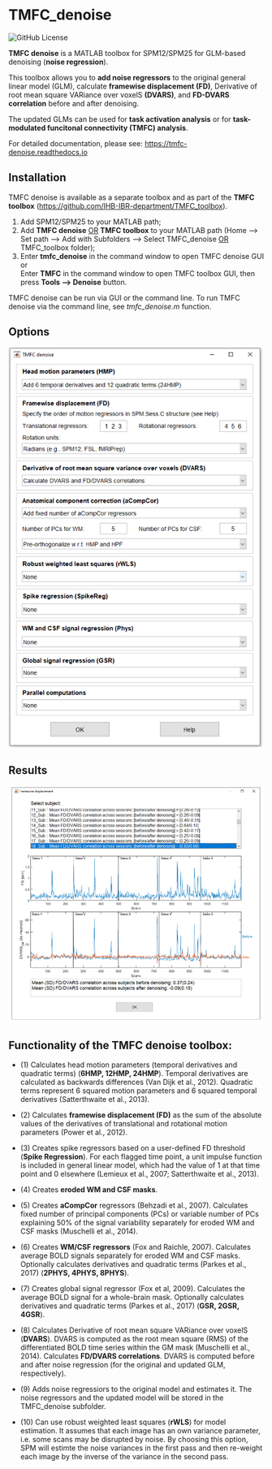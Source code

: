 # TMFC_denoise
![GitHub License](https://img.shields.io/github/license/Masharipov/TMFC_denoise)

**TMFC denoise** is a MATLAB toolbox for SPM12/SPM25 for GLM-based denoising (**noise regression**).

This toolbox allows you to **add noise regressors** to the original general linear model (GLM), calculate **framewise displacement (FD)**, Derivative of root mean square VARiance over voxelS **(DVARS)**, and **FD-DVARS correlation** before and after denoising. 

The updated GLMs can be used for **task activation analysis** or for **task-modulated funcitonal connectivity (TMFC) analysis**.

For detailed documentation, please see: https://tmfc-denoise.readthedocs.io

## Installation
TMFC denoise is available as a separate toolbox and as part of the **TMFC toolbox** (https://github.com/IHB-IBR-department/TMFC_toolbox).

1) Add SPM12/SPM25 to your MATLAB path;
2) Add **TMFC denoise** <ins>OR</ins> **TMFC toolbox** to your MATLAB path (Home --> Set path --> Add with Subfolders --> Select TMFC_denoise <ins>OR</ins> TMFC_toolbox folder);
3) Enter **tmfc_denoise** in the command window to open TMFC denoise GUI <br/>
   or <br/>
   Enter **TMFC** in the command window to open TMFC toolbox GUI, then press **Tools --> Denoise** button.

TMFC denoise can be run via GUI or the command line. To run TMFC denoise via the command line, see *tmfc_denoise.m* function.

## Options

<img src = "illustrations/TMFC_denoise_options.PNG" width = 500>


## Results

<img src = "illustrations/TMFC_denoise_results.PNG" width = 700>

## Functionality of the TMFC denoise toolbox:

- (1) Calculates head motion parameters (temporal derivatives and quadratic
     terms) (**6HMP, 12HMP, 24HMP**). Temporal derivatives are calculated as backwards differences
     (Van Dijk et al., 2012). Quadratic terms represent 6 squared motion
     parameters and 6 squared temporal derivatives (Satterthwaite et al., 2013).

- (2) Calculates **framewise displacement (FD)** as the sum of the absolute values
     of the derivatives of translational and rotational motion parameters
     (Power et al., 2012).

- (3) Creates spike regressors based on a user-defined FD threshold (**Spike Regression**). For each
     flagged time point, a unit impulse function is included in general linear
     model, which had the value of 1 at that time point and 0 elsewhere
     (Lemieux et al., 2007; Satterthwaite et al., 2013).
  
- (4) Creates **eroded WM and CSF masks**.

- (5) Creates **aCompCor** regressors (Behzadi et al., 2007). Calculates fixed
     number of principal components (PCs) or variable number of PCs
     explaining 50% of the signal variability separately for eroded WM
     and CSF masks (Muschelli et al., 2014).   
 
- (6) Creates **WM/CSF regressors** (Fox and Raichle, 2007). Calculates average
     BOLD signals separately for eroded WM and CSF masks. Optionally
     calculates derivatives and quadratic terms (Parkes et al., 2017) (**2PHYS, 4PHYS, 8PHYS**).

- (7) Creates global signal regressor (Fox et al, 2009). Calculates the average
     BOLD signal for a whole-brain mask. Optionally calculates
     derivatives and quadratic terms (Parkes et al., 2017) (**GSR, 2GSR, 4GSR**).

- (8) Calculates Derivative of root mean square VARiance over voxelS (**DVARS**).
     DVARS is computed as the root mean square (RMS) of the differentiated
     BOLD time series within the GM mask (Muschelli et al., 2014).
     Calculates **FD/DVARS correlations**. 
     DVARS is computed before and after noise regression 
     (for the original and updated GLM, respectively).

- (9) Adds noise regressiors to the original model and estimates it. The noise
     regressors and the updated model will be stored in the TMFC_denoise subfolder.

- (10) Can use robust weighted least squares (**rWLS**) for model estimation.
     It assumes that each image has an own variance parameter, i.e. some
     scans may be disrupted by noise. By choosing this option, SPM will 
     estimte the noise variances in the first pass and then re-weight each
     image by the inverse of the variance in the second pass.
